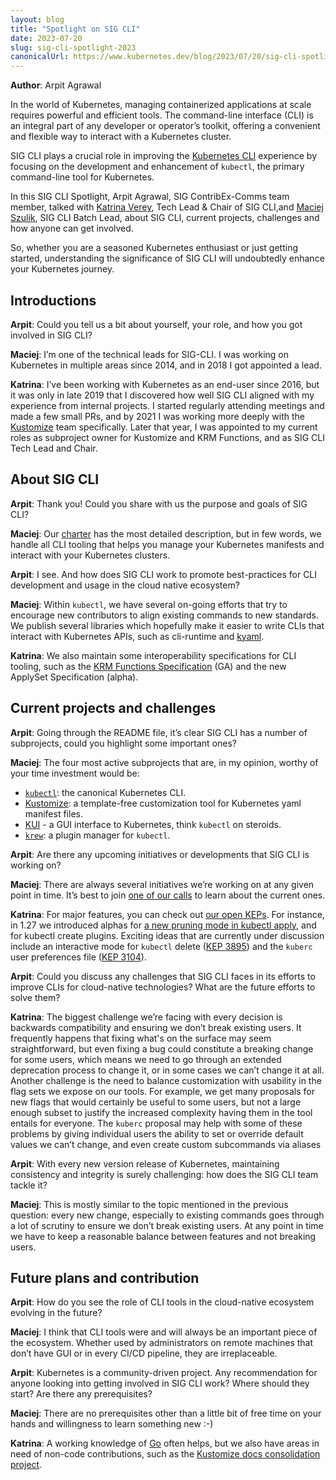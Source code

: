 ```yaml
---
layout: blog
title: "Spotlight on SIG CLI"
date: 2023-07-20
slug: sig-cli-spotlight-2023
canonicalUrl: https://www.kubernetes.dev/blog/2023/07/20/sig-cli-spotlight-2023/
---
```


**Author**: Arpit Agrawal

In the world of Kubernetes, managing containerized applications at
scale requires powerful and efficient tools. The command-line
interface (CLI) is an integral part of any developer or operator’s
toolkit, offering a convenient and flexible way to interact with a
Kubernetes cluster.

SIG CLI plays a crucial role in improving the [Kubernetes
CLI](https://github.com/kubernetes/community/tree/master/sig-cli)
experience by focusing on the development and enhancement of
`kubectl`, the primary command-line tool for Kubernetes.

In this SIG CLI Spotlight, Arpit Agrawal, SIG ContribEx-Comms team
member, talked with [Katrina Verey](https://github.com/KnVerey), Tech
Lead & Chair of SIG CLI,and [Maciej
Szulik](https://github.com/soltysh), SIG CLI Batch Lead, about SIG
CLI, current projects, challenges and how anyone can get involved.

So, whether you are a seasoned Kubernetes enthusiast or just getting
started, understanding the significance of SIG CLI will undoubtedly
enhance your Kubernetes journey.

## Introductions

**Arpit**: Could you tell us a bit about yourself, your role, and how
you got involved in SIG CLI?

**Maciej**: I’m one of the technical leads for SIG-CLI. I was working
on Kubernetes in multiple areas since 2014, and in 2018 I got
appointed a lead.

**Katrina**: I’ve been working with Kubernetes as an end-user since
2016, but it was only in late 2019 that I discovered how well SIG CLI
aligned with my experience from internal projects. I started regularly
attending meetings and made a few small PRs, and by 2021 I was working
more deeply with the
[Kustomize](https://github.com/kubernetes-sigs/kustomize) team
specifically. Later that year, I was appointed to my current roles as
subproject owner for Kustomize and KRM Functions, and as SIG CLI Tech
Lead and Chair.

## About SIG CLI

**Arpit**: Thank you! Could you share with us the purpose and goals of SIG CLI?

**Maciej**: Our
[charter](https://github.com/kubernetes/community/tree/master/sig-cli/)
has the most detailed description, but in few words, we handle all CLI
tooling that helps you manage your Kubernetes manifests and interact
with your Kubernetes clusters.

**Arpit**: I see. And how does SIG CLI work to promote best-practices
for CLI development and usage in the cloud native ecosystem?

**Maciej**: Within `kubectl`, we have several on-going efforts that
try to encourage new contributors to align existing commands to new
standards. We publish several libraries which hopefully make it easier
to write CLIs that interact with Kubernetes APIs, such as cli-runtime
and
[kyaml](https://github.com/kubernetes-sigs/kustomize/tree/master/kyaml).

**Katrina**: We also maintain some interoperability specifications for
CLI tooling, such as the [KRM Functions
Specification](https://github.com/kubernetes-sigs/kustomize/blob/master/cmd/config/docs/api-conventions/functions-spec.md)
(GA) and the new ApplySet
Specification
(alpha).

## Current projects and challenges

**Arpit**: Going through the README file, it’s clear SIG CLI has a
number of subprojects, could you highlight some important ones?

**Maciej**: The four most active subprojects that are, in my opinion,
worthy of your time investment would be:

* [`kubectl`](https://github.com/kubernetes/kubectl):  the canonical Kubernetes CLI.
* [Kustomize](https://github.com/kubernetes-sigs/kustomize): a
  template-free customization tool for Kubernetes yaml manifest files.
* [KUI](https://kui.tools) - a GUI interface to Kubernetes, think
   `kubectl` on steroids.
* [`krew`](https://github.com/kubernetes-sigs/krew): a plugin manager for `kubectl`.

**Arpit**: Are there any upcoming initiatives or developments that SIG
CLI is working on?

**Maciej**: There are always several initiatives we’re working on at
any given point in time. It’s best to join [one of our
calls](https://github.com/kubernetes/community/tree/master/sig-cli/#meetings)
to learn about the current ones.

**Katrina**: For major features, you can check out [our open
KEPs](https://www.kubernetes.dev/resources/keps/). For instance, in
1.27 we introduced alphas for [a new pruning mode in kubectl
apply](https://kubernetes.io/blog/2023/05/09/introducing-kubectl-applyset-pruning/),
and for kubectl create plugins. Exciting ideas that are currently
under discussion include an interactive mode for `kubectl` delete
([KEP
3895](https://kubernetes.io/blog/2023/05/09/introducing-kubectl-applyset-pruning))
and the `kuberc` user preferences file ([KEP
3104](https://kubernetes.io/blog/2023/05/09/introducing-kubectl-applyset-pruning)).

**Arpit**: Could you discuss any challenges that SIG CLI faces in its
efforts to improve CLIs for cloud-native technologies? What are the
future efforts to solve them?

**Katrina**: The biggest challenge we’re facing with every decision is
backwards compatibility and ensuring we don’t break existing users. It
frequently happens that fixing what's on the surface may seem
straightforward, but even fixing a bug could constitute a breaking
change for some users, which means we need to go through an extended
deprecation process to change it, or in some cases we can’t change it
at all. Another challenge is the need to balance customization with
usability in the flag sets we expose on our tools. For example, we get
many proposals for new flags that would certainly be useful to some
users, but not a large enough subset to justify the increased
complexity having them in the tool entails for everyone. The `kuberc`
proposal may help with some of these problems by giving individual
users the ability to set or override default values we can’t change,
and even create custom subcommands via aliases

**Arpit**: With every new version release of Kubernetes, maintaining
consistency and integrity is surely challenging: how does the SIG CLI
team tackle it?

**Maciej**: This is mostly similar to the topic mentioned in the
previous question: every new change, especially to existing commands
goes through a lot of scrutiny to ensure we don’t break existing
users. At any point in time we have to keep a reasonable balance
between features and not breaking users.

## Future plans and contribution

**Arpit**: How do you see the role of CLI tools in the cloud-native
ecosystem evolving in the future?

**Maciej**: I think that CLI tools were and will always be an
important piece of the ecosystem. Whether used by administrators on
remote machines that don’t have GUI or in every CI/CD pipeline, they
are irreplaceable.

**Arpit**: Kubernetes is a community-driven project. Any
recommendation for anyone looking into getting involved in SIG CLI
work? Where should they start? Are there any prerequisites?

**Maciej**: There are no prerequisites other than a little bit of free
time on your hands and willingness to learn something new :-)

**Katrina**: A working knowledge of [Go](https://go.dev/) often helps,
but we also have areas in need of non-code contributions, such as the
[Kustomize docs consolidation
project](https://github.com/kubernetes-sigs/kustomize/issues/4338).
